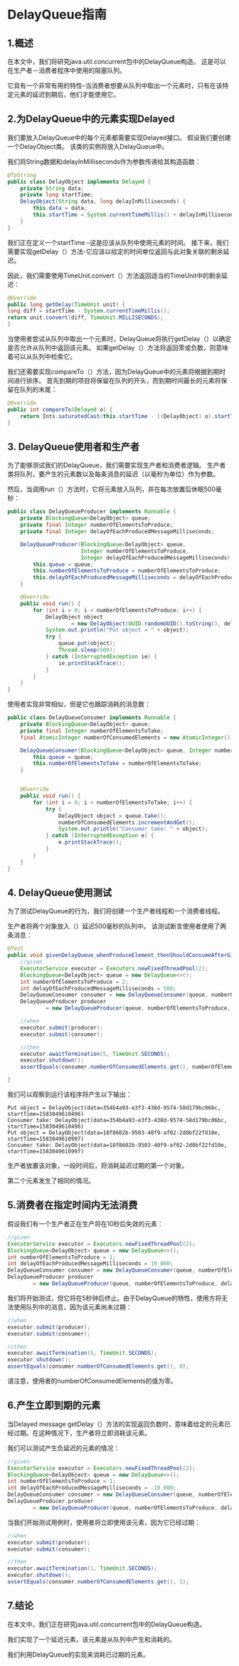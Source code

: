 # DelayQueue指南

## 1.概述
在本文中，我们将研究java.util.concurrent包中的DelayQueue构造。 这是可以在生产者－消费者程序中使用的阻塞队列。

它具有一个非常有用的特性–当消费者想要从队列中取出一个元素时，只有在该特定元素的延迟到期后，他们才能使用它。

## 2.为DelayQueue中的元素实现Delayed
我们要放入DelayQueue中的每个元素都需要实现Delayed接口。 假设我们要创建一个DelayObject类。 该类的实例将放入DelayQueue中。

我们将String数据和delayInMilliseconds作为参数传递给其构造函数：

```java
@ToString
public class DelayObject implements Delayed {
    private String data;
    private long startTime;
    DelayObject(String data, long delayInMilliseconds) {
        this.data = data;
        this.startTime = System.currentTimeMillis() + delayInMilliseconds;
    }   
}
```

我们正在定义一个startTime –这是应该从队列中使用元素的时间。 接下来，我们需要实现getDelay（）方法-它应该以给定的时间单位返回与此对象关联的剩余延迟。

因此，我们需要使用TimeUnit.convert（）方法返回适当的TimeUnit中的剩余延迟：

```java
@Override
public long getDelay(TimeUnit unit) {
long diff = startTime - System.currentTimeMillis();
return unit.convert(diff, TimeUnit.MILLISECONDS);
}
```

当使用者尝试从队列中取出一个元素时，DelayQueue将执行getDelay（）以确定是否允许从队列中返回该元素。 如果getDelay（）方法将返回零或负数，则意味着可以从队列中检索它。

我们还需要实现compareTo（）方法，因为DelayQueue中的元素将根据到期时间进行排序。 首先到期的项目将保留在队列的开头，而到期时间最长的元素将保留在队列的末尾：

```java
@Override
public int compareTo(Delayed o) {
    return Ints.saturatedCast(this.startTime - ((DelayObject) o).startTime);
}
```

## 3. DelayQueue使用者和生产者
为了能够测试我们的DelayQueue，我们需要实现生产者和消费者逻辑。 生产者类将队列，要产生的元素数以及每条消息的延迟（以毫秒为单位）作为参数。

然后，当调用run（）方法时，它将元素放入队列，并在每次放置后休眠500毫秒：

```java
public class DelayQueueProducer implements Runnable {
    private BlockingQueue<DelayObject> queue;
    private final Integer numberOfElementsToProduce;
    private final Integer delayOfEachProducedMessageMilliseconds;

    DelayQueueProducer(BlockingQueue<DelayObject> queue,
                       Integer numberOfElementsToProduce,
                       Integer delayOfEachProducedMessageMilliseconds) {
        this.queue = queue;
        this.numberOfElementsToProduce = numberOfElementsToProduce;
        this.delayOfEachProducedMessageMilliseconds = delayOfEachProducedMessageMilliseconds;
    }

    @Override
    public void run() {
        for (int i = 0; i < numberOfElementsToProduce; i++) {
            DelayObject object
                    = new DelayObject(UUID.randomUUID().toString(), delayOfEachProducedMessageMilliseconds);
            System.out.println("Put object = " + object);
            try {
                queue.put(object);
                Thread.sleep(500);
            } catch (InterruptedException ie) {
                ie.printStackTrace();
            }
        }
    }
}
```

使用者实现非常相似，但是它也跟踪消耗的消息数：

```java
public class DelayQueueConsumer implements Runnable {
    private BlockingQueue<DelayObject> queue;
    private final Integer numberOfElementsToTake;
    final AtomicInteger numberOfConsumedElements = new AtomicInteger();

    DelayQueueConsumer(BlockingQueue<DelayObject> queue, Integer numberOfElementsToTake) {
        this.queue = queue;
        this.numberOfElementsToTake = numberOfElementsToTake;
    }


    @Override
    public void run() {
        for (int i = 0; i < numberOfElementsToTake; i++) {
            try {
                DelayObject object = queue.take();
                numberOfConsumedElements.incrementAndGet();
                System.out.println("Consumer take: " + object);
            } catch (InterruptedException e) {
                e.printStackTrace();
            }
        }
    }
}
```

## 4. DelayQueue使用测试
为了测试DelayQueue的行为，我们将创建一个生产者线程和一个消费者线程。


生产者将两个对象放入（）延迟500毫秒的队列中。 该测试断言使用者使用了两条消息：

```java
@Test
public void givenDelayQueue_whenProduceElement_thenShouldConsumeAfterGivenDelay() throws InterruptedException {
    //given
    ExecutorService executor = Executors.newFixedThreadPool(2);
    BlockingQueue<DelayObject> queue = new DelayQueue<>();
    int numberOfElementsToProduce = 2;
    int delayOfEachProducedMessageMilliseconds = 500;
    DelayQueueConsumer consumer = new DelayQueueConsumer(queue, numberOfElementsToProduce);
    DelayQueueProducer producer
            = new DelayQueueProducer(queue, numberOfElementsToProduce, delayOfEachProducedMessageMilliseconds);

    //when
    executor.submit(producer);
    executor.submit(consumer);

    //then
    executor.awaitTermination(5, TimeUnit.SECONDS);
    executor.shutdown();
    assertEquals(consumer.numberOfConsumedElements.get(), numberOfElementsToProduce);

}
```

我们可以观察到运行该程序将产生以下输出：

```
Put object = DelayObject(data=354b4a93-e3f3-438d-9574-58d179bc06bc, startTime=1583049610496)
Consumer take: DelayObject(data=354b4a93-e3f3-438d-9574-58d179bc06bc, startTime=1583049610496)
Put object = DelayObject(data=18f8602b-9503-40f9-af02-2d0bf22fd10e, startTime=1583049610997)
Consumer take: DelayObject(data=18f8602b-9503-40f9-af02-2d0bf22fd10e, startTime=1583049610997)
```

生产者放置该对象，一段时间后，将消耗延迟过期的第一个对象。

第二个元素发生了相同的情况。

## 5.消费者在指定时间内无法消费
假设我们有一个生产者正在生产将在10秒后失效的元素：

```java
//given
ExecutorService executor = Executors.newFixedThreadPool(2);
BlockingQueue<DelayObject> queue = new DelayQueue<>();
int numberOfElementsToProduce = 1;
int delayOfEachProducedMessageMilliseconds = 10_000;
DelayQueueConsumer consumer = new DelayQueueConsumer(queue, numberOfElementsToProduce);
DelayQueueProducer producer
        = new DelayQueueProducer(queue, numberOfElementsToProduce, delayOfEachProducedMessageMilliseconds);
```

我们将开始测试，但它将在5秒钟后终止。由于DelayQueue的特性，使用方将无法使用队列中的消息，因为该元素尚未过期：

```java
//when
executor.submit(producer);
executor.submit(consumer);

//then
executor.awaitTermination(5, TimeUnit.SECONDS);
executor.shutdown();
assertEquals(consumer.numberOfConsumedElements.get(), 0);
```

请注意，使用者的numberOfConsumedElements的值为零。

## 6.产生立即到期的元素
当Delayed message getDelay（）方法的实现返回负数时，意味着给定的元素已经过期。在这种情况下，生产者将立即消耗该元素。

我们可以测试产生负延迟的元素的情况：

```java
//given
ExecutorService executor = Executors.newFixedThreadPool(2);
BlockingQueue<DelayObject> queue = new DelayQueue<>();
int numberOfElementsToProduce = 1;
int delayOfEachProducedMessageMilliseconds = -10_000;
DelayQueueConsumer consumer = new DelayQueueConsumer(queue, numberOfElementsToProduce);
DelayQueueProducer producer
        = new DelayQueueProducer(queue, numberOfElementsToProduce, delayOfEachProducedMessageMilliseconds);
```

当我们开始测试用例时，使用者将立即使用该元素，因为它已经过期：

```java
//when
executor.submit(producer);
executor.submit(consumer);

//then
executor.awaitTermination(1, TimeUnit.SECONDS);
executor.shutdown();
assertEquals(consumer.numberOfConsumedElements.get(), 1);
```

## 7.结论
在本文中，我们正在研究java.util.concurrent包中的DelayQueue构造。


我们实现了一个延迟元素，该元素是从队列中产生和消耗的。

我们利用DelayQueue的实现来消耗已过期的元素。